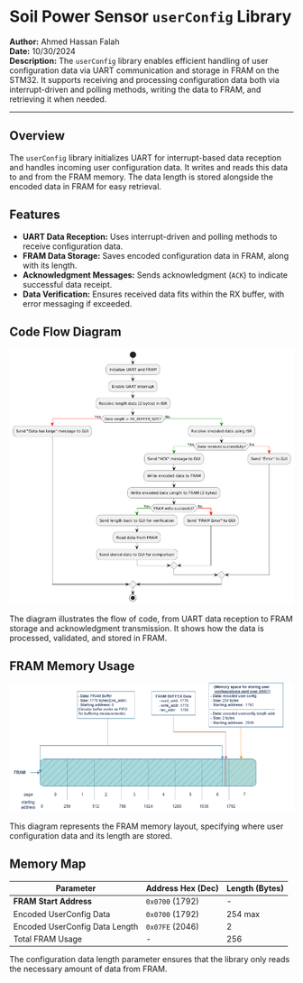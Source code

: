 # Soil Power Sensor `userConfig` Library

**Author:** Ahmed Hassan Falah  
**Date:** 10/30/2024  
**Description:** The `userConfig` library enables efficient handling of user configuration data via UART communication and storage in FRAM on the STM32. It supports receiving and processing configuration data both via interrupt-driven and polling methods, writing the data to FRAM, and retrieving it when needed.

---

## Overview

The `userConfig` library initializes UART for interrupt-based data reception and handles incoming user configuration data. It writes and reads this data to and from the FRAM memory. The data length is stored alongside the encoded data in FRAM for easy retrieval.

## Features

- **UART Data Reception:** Uses interrupt-driven and polling methods to receive configuration data.
- **FRAM Data Storage:** Saves encoded configuration data in FRAM, along with its length.
- **Acknowledgment Messages:** Sends acknowledgment (`ACK`) to indicate successful data receipt.
- **Data Verification:** Ensures received data fits within the RX buffer, with error messaging if exceeded.

## Code Flow Diagram

![STM32 Code Flow](../../../images/STM32_flow_diagram.png)

The diagram illustrates the flow of code, from UART data reception to FRAM storage and acknowledgment transmission. It shows how the data is processed, validated, and stored in FRAM.

## FRAM Memory Usage

![FRAM Memory Usage](../../../images/FRAM_Diagram.png)

This diagram represents the FRAM memory layout, specifying where user configuration data and its length are stored.

## Memory Map

| Parameter                     | Address Hex (Dec)  | Length (Bytes) |
|-------------------------------|--------------------|----------------|
| **FRAM Start Address**        | `0x0700`    (1792) | -              |
| Encoded UserConfig Data       | `0x0700`    (1792) | 254 max        |
| Encoded UserConfig Data Length| `0x07FE`    (2046) | 2              |
| Total FRAM Usage              | -                  | 256            |

The configuration data length parameter ensures that the library only reads the necessary amount of data from FRAM.
